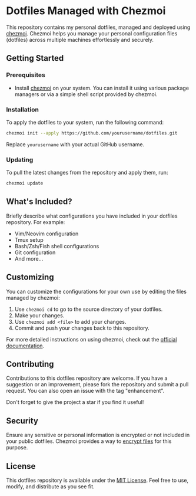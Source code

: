 
# Dotfiles Managed with Chezmoi

This repository contains my personal dotfiles, managed and deployed using [chezmoi](https://www.chezmoi.io/). Chezmoi helps you manage your personal configuration files (dotfiles) across multiple machines effortlessly and securely.

## Getting Started

### Prerequisites

- Install [chezmoi](https://www.chezmoi.io/install/) on your system. You can install it using various package managers or via a simple shell script provided by chezmoi.

### Installation

To apply the dotfiles to your system, run the following command:

```sh
chezmoi init --apply https://github.com/yourusername/dotfiles.git
```

Replace `yourusername` with your actual GitHub username.

### Updating

To pull the latest changes from the repository and apply them, run:

```sh
chezmoi update
```

## What's Included?

Briefly describe what configurations you have included in your dotfiles repository. For example:

- Vim/Neovim configuration
- Tmux setup
- Bash/Zsh/Fish shell configurations
- Git configuration
- And more...

## Customizing

You can customize the configurations for your own use by editing the files managed by chezmoi:

1. Use `chezmoi cd` to go to the source directory of your dotfiles.
2. Make your changes.
3. Use `chezmoi add <file>` to add your changes.
4. Commit and push your changes back to this repository.

For more detailed instructions on using chezmoi, check out the [official documentation](https://www.chezmoi.io/docs/).

## Contributing

Contributions to this dotfiles repository are welcome. If you have a suggestion or an improvement, please fork the repository and submit a pull request. You can also open an issue with the tag "enhancement".

Don't forget to give the project a star if you find it useful!

## Security

Ensure any sensitive or personal information is encrypted or not included in your public dotfiles. Chezmoi provides a way to [encrypt files](https://www.chezmoi.io/docs/how-to/#encrypt-secret-files) for this purpose.

## License

This dotfiles repository is available under the [MIT License](LICENSE). Feel free to use, modify, and distribute as you see fit.
